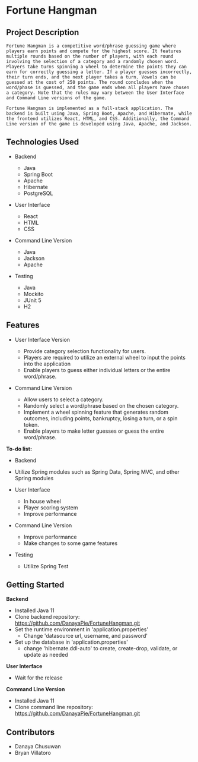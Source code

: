 # Fortune Hangman

## Project Description

    Fortune Hangman is a competitive word/phrase guessing game where players earn points and compete for the highest score. It features multiple rounds based on the number of players, with each round involving the selection of a category and a randomly chosen word. Players take turns spinning a wheel to determine the points they can earn for correctly guessing a letter. If a player guesses incorrectly, their turn ends, and the next player takes a turn. Vowels can be guessed at the cost of 250 points. The round concludes when the word/phase is guessed, and the game ends when all players have chosen a category. Note that the rules may vary between the User Interface and Command Line versions of the game.

    Fortune Hangman is implemented as a full-stack application. The backend is built using Java, Spring Boot, Apache, and Hibernate, while the frontend utilizes React, HTML, and CSS. Additionally, the Command Line version of the game is developed using Java, Apache, and Jackson.

## Technologies Used

- Backend

  - Java
  - Spring Boot
  - Apache
  - Hibernate
  - PostgreSQL

- User Interface

  - React
  - HTML
  - CSS

- Command Line Version

  - Java
  - Jackson
  - Apache

- Testing
  - Java
  - Mockito
  - JUnit 5
  - H2

## Features

- User Interface Version

  - Provide category selection functionality for users.
  - Players are required to utilize an external wheel to input the points into the application
  - Enable players to guess either individual letters or the entire word/phrase.

- Command Line Version
  - Allow users to select a category.
  - Randomly select a word/phrase based on the chosen category.
  - Implement a wheel spinning feature that generates random outcomes, including points, bankruptcy, losing a turn, or a spin token.
  - Enable players to make letter guesses or guess the entire word/phrase.

**To-do list:**

- Backend
- Utilize Spring modules such as Spring Data, Spring MVC, and other Spring modules

- User Interface

  - In house wheel
  - Player scoring system
  - Improve performance

- Command Line Version

  - Improve performance
  - Make changes to some game features

- Testing
  - Utilize Spring Test

## Getting Started

**Backend**

- Installed Java 11
- Clone backend repository: https://github.com/DanayaPie/FortuneHangman.git
- Set the runtime environment in 'application.properties'
  - Change 'datasource url, username, and password'
- Set up the database in 'application.properties'
  - change 'hibernate.ddl-auto' to create, create-drop, validate, or update as needed

**User Interface**

- Wait for the release

**Command Line Version**

- Installed Java 11
- Clone command line repository: https://github.com/DanayaPie/FortuneHangman.git

## Contributors

- Danaya Chusuwan
- Bryan Villatoro
